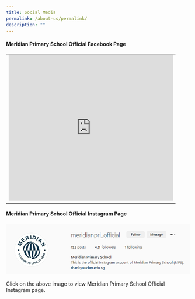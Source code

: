 ```yaml
---
title: Social Media
permalink: /about-us/permalink/
description: ""
---
```

#### Meridian Primary School Official Facebook Page

<table style="width:100%">
  <tr>
    <td><center><iframe allow="autoplay; clipboard-write; encrypted-media; picture-in-picture; web-share" allowfullscreen="true" frameborder="0" scrolling="no" style="border:none;overflow:hidden" height="400" width="450" src="https://www.facebook.com/plugins/page.php?href=https%3A%2F%2Fwww.facebook.com%2Fmeridianpri%2F&amp;tabs=timeline&amp;width=350&amp;height=500&amp;small\_header=false&amp;adapt\_container\_width=true&amp;hide\_cover=false&amp;show\_facepile=true&amp;appId"></iframe></center></td>
  </tr>
</table>


#### Meridian Primary School Official Instagram Page

<a href = "https://www.instagram.com/meridianpri_official/?hl=en" >![](/images/About%20As/Meridian%20Ig.png)</a>

Click on the above image to view Meridian Primary School Official Instagram page.
